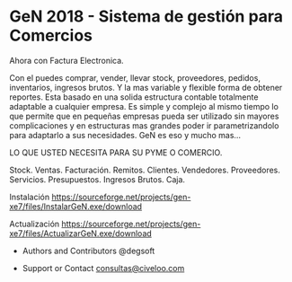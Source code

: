 ﻿# GeN 2018 - Sistema de gestión para Comercios

Ahora con Factura Electronica.

Con el puedes comprar, vender, llevar stock, proveedores, pedidos, inventarios, ingresos brutos. 
Y la mas variable y flexible forma de obtener reportes. 
Esta basado en una solida estructura contable totalmente adaptable a cualquier empresa. 
Es simple y complejo al mismo tiempo lo que permite que en pequeñas empresas pueda ser utilizado sin mayores complicaciones y en estructuras mas grandes poder ir parametrizandolo para adaptarlo a sus necesidades. 
GeN es eso y mucho mas…

LO QUE USTED NECESITA PARA SU PYME O COMERCIO.

Stock. Ventas. Facturación. Remitos. Clientes. Vendedores. Proveedores. Servicios. Presupuestos. Ingresos Brutos. Caja.

Instalación
https://sourceforge.net/projects/gen-xe7/files/InstalarGeN.exe/download

Actualización
https://sourceforge.net/projects/gen-xe7/files/ActualizarGeN.exe/download

* Authors and Contributors
@degsoft

* Support or Contact
consultas@civeloo.com
